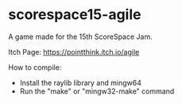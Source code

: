 # scorespace15-agile
A game made for the 15th ScoreSpace Jam.

Itch Page: https://pointthink.itch.io/agile

How to compile:
- Install the raylib library and mingw64
- Run the "make" or "mingw32-make" command
